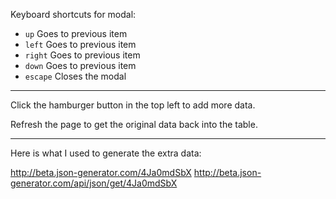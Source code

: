 Keyboard shortcuts for modal:

- `up` Goes to previous item
- `left` Goes to previous item
- `right` Goes to previous item
- `down` Goes to previous item
- `escape` Closes the modal

---

Click the hamburger button in the top left to add more data.



Refresh the page to get the original data back into the table.

---

Here is what I used to generate the extra data:

http://beta.json-generator.com/4Ja0mdSbX
http://beta.json-generator.com/api/json/get/4Ja0mdSbX


